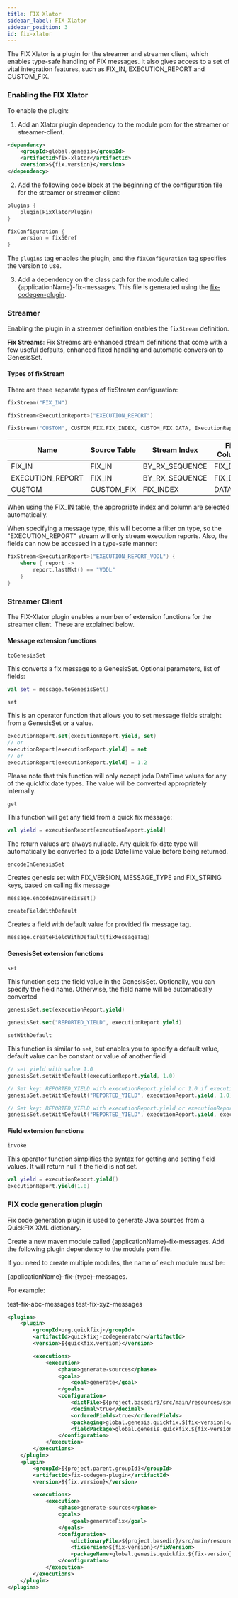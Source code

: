 ```yaml
---
title: FIX Xlator
sidebar_label: FIX-Xlator
sidebar_position: 3
id: fix-xlator
---
```


The FIX Xlator is a plugin for the streamer and streamer client, which enables type-safe handling of FIX messages. It also gives access to a set of vital integration features, such as FIX_IN, EXECUTION_REPORT and CUSTOM_FIX.


### Enabling the FIX Xlator

To enable the plugin:
1. Add an Xlator plugin dependency to the module pom for the streamer or streamer-client.

```xml
<dependency> 
    <groupId>global.genesis</groupId>
    <artifactId>fix-xlator</artifactId>
    <version>${fix.version}</version>
</dependency>
```

2. Add the following code block at the beginning of the configuration file for the streamer or streamer-client:
  
```kotlin
plugins {
    plugin(FixXlatorPlugin)
}

fixConfiguration {
    version = fix50ref
}
```
 The `plugins` tag enables the plugin, and the `fixConfiguration` tag specifies the version to use.

3. Add a dependency on the class path for the module called {applicationName}-fix-messages. This file is generated using the [fix-codegen-plugin](/platform-reference/external-systems/fix-xlator/#fix-code-generation-plugin).

### Streamer

Enabling the plugin in a streamer definition enables the `fixStream` definition.

**Fix Streams**:
Fix Streams are enhanced stream definitions that come with a few useful defaults, enhanced fixed handling and automatic conversion to GenesisSet.

#### Types of fixStream
There are three separate types of fixStream configuration:

```kotlin
fixStream("FIX_IN") 

fixStream<ExecutionReport>("EXECUTION_REPORT")

fixStream("CUSTOM", CUSTOM_FIX.FIX_INDEX, CUSTOM_FIX.DATA, ExecutionReport::class)
```


| Name | Source Table | Stream Index | Fix Column | Stream Type |
| --- | --- | --- | --- | --- |
| FIX_IN | FIX_IN | BY_RX_SEQUENCE | FIX_DATA | Message |
| EXECUTION_REPORT | FIX_IN | BY_RX_SEQUENCE | FIX_DATA | ExecutionReport |
| CUSTOM | CUSTOM_FIX | FIX_INDEX | DATA | ExecutionReport |

When using the FIX_IN table, the appropriate index and column are selected automatically.

When specifying a message type, this will become a filter on type, so the "EXECUTION_REPORT" stream will only stream execution reports. Also, the fields can now be accessed in a type-safe manner:

```kotlin
fixStream<ExecutionReport>("EXECUTION_REPORT_VODL") {
    where { report ->
        report.lastMkt() == "VODL"
    }
}
```

### Streamer Client

The FIX-Xlator plugin enables a number of extension functions for the streamer client. These are explained below.

#### Message extension functions

`toGenesisSet`

This converts a fix message to a GenesisSet. Optional parameters, list of fields:

```kotlin
val set = message.toGenesisSet()
```

`set`

This is an operator function that allows you to set message fields straight from a GenesisSet or a value.

```kotlin
executionReport.set(executionReport.yield, set)
// or
executionReport[executionReport.yield] = set
// or
executionReport[executionReport.yield] = 1.2
```

Please note that this function will only accept joda DateTime values for any of the quickfix date types. The value will be converted appropriately internally.

`get`

This function will get any field from a quick fix message:

```kotlin
val yield = executionReport[executionReport.yield]
```

The return values are always nullable. Any quick fix date type will automatically be converted to a joda DateTime value before being returned.

`encodeInGenesisSet`

Creates genesis set with FIX_VERSION, MESSAGE_TYPE and FIX_STRING keys, based on calling fix message

```kotlin
message.encodeInGenesisSet()
```

`createFieldWithDefault`

Creates a field with default value for provided fix message tag.

```kotlin
message.createFieldWithDefault(fixMessageTag)
```

#### GenesisSet extension functions

`set`

This function sets the field value in the GenesisSet. Optionally, you can specify the field name. Otherwise, the field name will be automatically converted

```kotlin
genesisSet.set(executionReport.yield)

genesisSet.set("REPORTED_YIELD", executionReport.yield)
```

`setWithDefault`

This function is similar to `set`, but enables you to specify a default value, default value can be constant or value of another field

```kotlin
// set yield with value 1.0
genesisSet.setWithDefault(executionReport.yield, 1.0)

// Set key: REPORTED_YIELD with executionReport.yield or 1.0 if executionReport.yield is null
genesisSet.setWithDefault("REPORTED_YIELD", executionReport.yield, 1.0)

// Set key: REPORTED_YIELD with executionReport.yield or executionReport.otherYield if executionReport.yield is null
genesisSet.setWithDefault("REPORTED_YIELD", executionReport.yield, executionReport.otherYield)
```

#### Field extension functions

`invoke`

This operator function simplifies the syntax for getting and setting field values. It will return null if the field is not set.

```kotlin
val yield = executionReport.yield()
executionReport.yield(1.0)
```

### FIX code generation plugin

Fix code generation plugin is used to generate Java sources from a QuickFIX XML dictionary.

Create a new maven module called {applicationName}-fix-messages. Add the following plugin dependency to the module pom file. 

If you need to create multiple modules, the name of each module must be:

{applicationName}-fix-{type}-messages. 

For example:

test-fix-abc-messages
test-fix-xyz-messages

```xml
<plugins>
    <plugin>
        <groupId>org.quickfixj</groupId>
        <artifactId>quickfixj-codegenerator</artifactId>
        <version>${quickfix.version}</version>

        <executions>
            <execution>
                <phase>generate-sources</phase>
                <goals>
                    <goal>generate</goal>
                </goals>
                <configuration>
                    <dictFile>${project.basedir}/src/main/resources/specs/${dictionary-file}</dictFile>
                    <decimal>true</decimal>
                    <orderedFields>true</orderedFields>
                    <packaging>global.genesis.quickfix.${fix-version}</packaging>
                    <fieldPackage>global.genesis.quickfix.${fix-version}.field</fieldPackage>
                </configuration>
            </execution>
        </executions>
    </plugin>
    <plugin>
        <groupId>${project.parent.groupId}</groupId>
        <artifactId>fix-codegen-plugin</artifactId>
        <version>${fix.version}</version>

        <executions>
            <execution>
                <phase>generate-sources</phase>
                <goals>
                    <goal>generateFix</goal>
                </goals>
                <configuration>
                    <dictionaryFile>${project.basedir}/src/main/resources/specs/${dictionary-file}</dictionaryFile>
                    <fixVersion>${fix-version}</fixVersion>
                    <packageName>global.genesis.quickfix.${fix-version}</packageName>
                </configuration>
            </execution>
        </executions>
    </plugin>
</plugins>
```